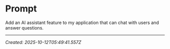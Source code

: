 # Prompt

Add an AI assistant feature to my application that can chat with users and answer questions.

---

*Created: 2025-10-12T05:49:41.557Z*
